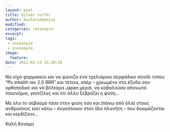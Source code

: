 ```yaml
---
layout: post
title: Silver surfer
author: buckaroobanjai
modified:
categories: ιστολόγιο
excerpt:
tags:
 - οικολογία
 - οικονομία
image:
  feature:
date: 2011-03-13 15:39:55
---
```


Να είχα φαρμακείο και να ψώνιζα ένα τρελιάρικο σερφάδικο σανίδι τύπου “ffx stealth rev 2.0 RRR” και τέτοια, υπέρ – χρεωμένο στα έξοδα σαν ορθοπεδικό και να βόλταρα Japan μεριά, να καβαλούσα απανωτά τσουνάμια, γκοτζίλες και ότι άλλο ξεβράζει η φύση…

Με όλο το σεβασμό τόσο στην φύση όσο και (πάνω από όλα) στους ανθρώπους εκεί κάτω – συγκάτοικοι στον ίδιο πλανήτη – που δοκιμάζονται και κερδίζουν…

Καλή δύναμη
